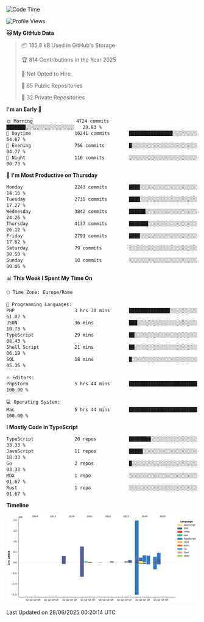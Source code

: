 <!--START_SECTION:waka-->
![Code Time](http://img.shields.io/badge/Code%20Time-6%2C091%20hrs%2059%20mins-blue)

![Profile Views](http://img.shields.io/badge/Profile%20Views-0-blue)

**🐱 My GitHub Data** 

> 📦 185.8 kB Used in GitHub's Storage 
 > 
> 🏆 814 Contributions in the Year 2025
 > 
> 🚫 Not Opted to Hire
 > 
> 📜 65 Public Repositories 
 > 
> 🔑 32 Private Repositories 
 > 
**I'm an Early 🐤** 

```text
🌞 Morning                4724 commits        ███████░░░░░░░░░░░░░░░░░░   29.83 % 
🌆 Daytime                10241 commits       ████████████████░░░░░░░░░   64.67 % 
🌃 Evening                756 commits         █░░░░░░░░░░░░░░░░░░░░░░░░   04.77 % 
🌙 Night                  116 commits         ░░░░░░░░░░░░░░░░░░░░░░░░░   00.73 % 
```
📅 **I'm Most Productive on Thursday** 

```text
Monday                   2243 commits        ████░░░░░░░░░░░░░░░░░░░░░   14.16 % 
Tuesday                  2735 commits        ████░░░░░░░░░░░░░░░░░░░░░   17.27 % 
Wednesday                3842 commits        ██████░░░░░░░░░░░░░░░░░░░   24.26 % 
Thursday                 4137 commits        ███████░░░░░░░░░░░░░░░░░░   26.12 % 
Friday                   2791 commits        ████░░░░░░░░░░░░░░░░░░░░░   17.62 % 
Saturday                 79 commits          ░░░░░░░░░░░░░░░░░░░░░░░░░   00.50 % 
Sunday                   10 commits          ░░░░░░░░░░░░░░░░░░░░░░░░░   00.06 % 
```


📊 **This Week I Spent My Time On** 

```text
🕑︎ Time Zone: Europe/Rome

💬 Programming Languages: 
PHP                      3 hrs 30 mins       ███████████████░░░░░░░░░░   61.02 % 
JSON                     36 mins             ███░░░░░░░░░░░░░░░░░░░░░░   10.73 % 
TypeScript               29 mins             ██░░░░░░░░░░░░░░░░░░░░░░░   08.43 % 
Shell Script             21 mins             ██░░░░░░░░░░░░░░░░░░░░░░░   06.19 % 
SQL                      18 mins             █░░░░░░░░░░░░░░░░░░░░░░░░   05.36 % 

🔥 Editors: 
PhpStorm                 5 hrs 44 mins       █████████████████████████   100.00 % 

💻 Operating System: 
Mac                      5 hrs 44 mins       █████████████████████████   100.00 % 
```

**I Mostly Code in TypeScript** 

```text
TypeScript               20 repos            ████████░░░░░░░░░░░░░░░░░   33.33 % 
JavaScript               11 repos            █████░░░░░░░░░░░░░░░░░░░░   18.33 % 
Go                       2 repos             █░░░░░░░░░░░░░░░░░░░░░░░░   03.33 % 
MDX                      1 repo              ░░░░░░░░░░░░░░░░░░░░░░░░░   01.67 % 
Rust                     1 repo              ░░░░░░░░░░░░░░░░░░░░░░░░░   01.67 % 
```



**Timeline**

![Lines of Code chart](https://raw.githubusercontent.com/frnwtr/frnwtr/main/assets/bar_graph.png)


 Last Updated on 28/06/2025 00:20:14 UTC
<!--END_SECTION:waka-->